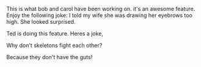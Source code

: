 
This is what bob and carol have been working on. it's an awesome feature. Enjoy the following joke:
I told my wife she was drawing her eyebrows too high. She looked surprised.

Ted is doing this feature. Heres a joke,  

Why don't skeletons fight each other?

Because they don't have the guts!